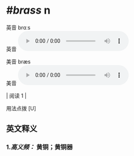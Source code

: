 # ***\#brass*** n
英音 brɑːs  
英音
<audio src="./media/brass-B.aac" controls="controls"></audio>

美音 bræs  
美音
<audio src="./media/brass.aac" controls="controls"></audio>



| 阅读 1 |  

用法点拨  [U]

英文释义
---
### 1.*高义频：* **黄铜；黄铜器**  



